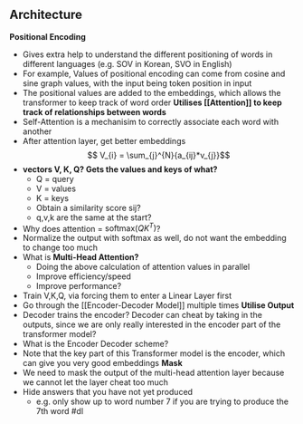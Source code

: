 ## Architecture

**Positional Encoding**
- Gives extra help to understand the different positioning of words in different languages (e.g. SOV in Korean, SVO in English)
- For example, Values of positional encoding can come from cosine and sine graph values, with the input being token position in input
- The positional values are added to the embeddings, which allows the transformer to keep track of word order
**Utilises [[Attention]] to keep track of relationships between words**
- Self-Attention is a mechanisim to correctly associate each word with another 
- After attention layer, get better embeddings
$$ V_{i} = \sum_{j}^{N}{a_{ij}*v_{j}}$$
- **vectors V, K, Q? Gets the values and keys of what?**
	- Q = query
	- V = values 
	- K = keys
	- Obtain a similarity score sij?
	- q,v,k are the same at the start?
- Why does attention =  $\text{softmax}(QK^{T})$?
- Normalize the output with softmax as well, do not want the embedding to change too much
- What is **Multi-Head Attention?**
	- Doing the above calculation of attention values in parallel
	- Improve efficiency/speed
	- Improve performance?
- Train V,K,Q, via forcing them to enter a Linear Layer first
- Go through the [[Encoder-Decoder Model]] multiple times 
**Utilise Output**
- Decoder trains the encoder? Decoder can cheat by taking in the outputs, since we are only really interested in the encoder part of the transformer model?
- What is the Encoder Decoder scheme?
- Note that the key part of this Transformer model is the encoder, which can give you very good embeddings 
**Mask**
- We need to mask the output of the multi-head attention layer because we cannot let the layer cheat too much
- Hide answers that you have not yet produced 
	- e.g. only show up to word number 7 if you are trying to produce the 7th word
#dl 